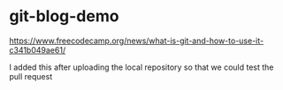 # git-blog-demo
https://www.freecodecamp.org/news/what-is-git-and-how-to-use-it-c341b049ae61/

I added this after uploading the local repository so that we could test the pull request
